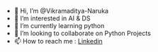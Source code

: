 - 👋 Hi, I’m @Vikramaditya-Naruka
- 👀 I’m interested in AI & DS
- 🌱 I’m currently learning python
- 💞️ I’m looking to collaborate on Python Projects 
- 📫 How to reach me : [Linkedin](https://www.linkedin.com/in/vikramaditya-singh-naruka-023460222)

<!---
Vikramaditya-Naruka/Vikramaditya-Naruka is a ✨ special ✨ repository because its `README.md` (this file) appears on your GitHub profile.
You can click the Preview link to take a look at your changes.
--->
